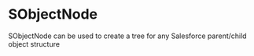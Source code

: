 # SObjectNode
SObjectNode can be used  to create a tree for any Salesforce parent/child object structure
